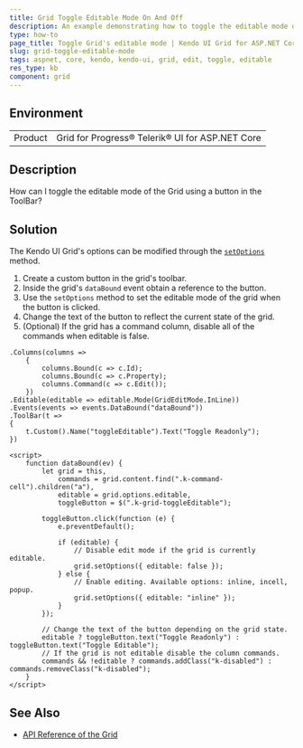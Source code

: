 ```yaml
---
title: Grid Toggle Editable Mode On And Off
description: An example demonstrating how to toggle the editable mode of the Kendo UI Grid for ASP.NET Core using a ToolBar button
type: how-to
page_title: Toggle Grid's editable mode | Kendo UI Grid for ASP.NET Core
slug: grid-toggle-editable-mode
tags: aspnet, core, kendo, kendo-ui, grid, edit, toggle, editable
res_type: kb
component: grid
---
```


## Environment

<table>
 <tr>
  <td>Product</td>
  <td>Grid for Progress® Telerik® UI for ASP.NET Core</td>
 </tr>
</table>

## Description

How can I toggle the editable mode of the Grid using a button in the ToolBar?

## Solution

The Kendo UI Grid's options can be modified through the [`setOptions`](https://docs.telerik.com/kendo-ui/api/javascript/ui/grid/methods/setoptions) method.

1. Create a custom button in the grid's toolbar.
1. Inside the grid's `dataBound` event obtain a reference to the button.
1. Use the `setOptions` method to set the editable mode of the grid when the button is clicked.
1. Change the text of the button to reflect the current state of the grid.
1. (Optional) If the grid has a command column, disable all of the commands when editable is false.

```
.Columns(columns =>
    {
        columns.Bound(c => c.Id);
        columns.Bound(c => c.Property);
        columns.Command(c => c.Edit());
    })
.Editable(editable => editable.Mode(GridEditMode.InLine))
.Events(events => events.DataBound("dataBound"))
.ToolBar(t =>
{
    t.Custom().Name("toggleEditable").Text("Toggle Readonly");
})

<script>
    function dataBound(ev) {
        let grid = this,
            commands = grid.content.find(".k-command-cell").children("a"),
            editable = grid.options.editable,
            toggleButton = $(".k-grid-toggleEditable");

        toggleButton.click(function (e) {
            e.preventDefault();

            if (editable) {
                // Disable edit mode if the grid is currently editable.
                grid.setOptions({ editable: false });
            } else {
                // Enable editing. Available options: inline, incell, popup. 
                grid.setOptions({ editable: "inline" });
            }
        });

        // Change the text of the button depending on the grid state.
        editable ? toggleButton.text("Toggle Readonly") : toggleButton.text("Toggle Editable");
        // If the grid is not editable disable the column commands.
        commands && !editable ? commands.addClass("k-disabled") : commands.removeClass("k-disabled");
    }
</script>
```

## See Also

* [API Reference of the Grid](https://docs.telerik.com/kendo-ui/api/javascript/ui/grid)
